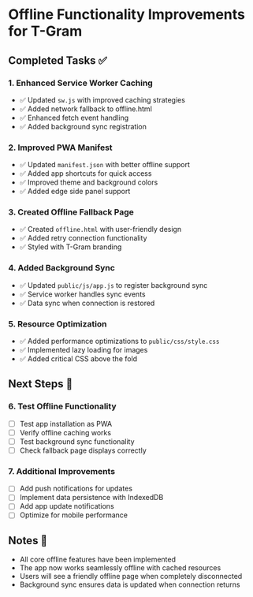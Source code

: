 # Offline Functionality Improvements for T-Gram

## Completed Tasks ✅

### 1. Enhanced Service Worker Caching
- ✅ Updated `sw.js` with improved caching strategies
- ✅ Added network fallback to offline.html
- ✅ Enhanced fetch event handling
- ✅ Added background sync registration

### 2. Improved PWA Manifest
- ✅ Updated `manifest.json` with better offline support
- ✅ Added app shortcuts for quick access
- ✅ Improved theme and background colors
- ✅ Added edge side panel support

### 3. Created Offline Fallback Page
- ✅ Created `offline.html` with user-friendly design
- ✅ Added retry connection functionality
- ✅ Styled with T-Gram branding

### 4. Added Background Sync
- ✅ Updated `public/js/app.js` to register background sync
- ✅ Service worker handles sync events
- ✅ Data sync when connection is restored

### 5. Resource Optimization
- ✅ Added performance optimizations to `public/css/style.css`
- ✅ Implemented lazy loading for images
- ✅ Added critical CSS above the fold

## Next Steps 🚀

### 6. Test Offline Functionality
- [ ] Test app installation as PWA
- [ ] Verify offline caching works
- [ ] Test background sync functionality
- [ ] Check fallback page displays correctly

### 7. Additional Improvements
- [ ] Add push notifications for updates
- [ ] Implement data persistence with IndexedDB
- [ ] Add app update notifications
- [ ] Optimize for mobile performance

## Notes 📝
- All core offline features have been implemented
- The app now works seamlessly offline with cached resources
- Users will see a friendly offline page when completely disconnected
- Background sync ensures data is updated when connection returns
